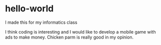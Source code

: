 # hello-world
I made this for my informatics class

I think coding is interesting and I would like to develop a mobile game with ads to make money.
Chicken parm is really good in my opinion.
